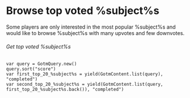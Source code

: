# Browse top voted %subject%s

Some players are only interested in the most popular %subject%s and would like to browse %subject%s with many upvotes and few downvotes.

###### Get top voted %subject%s

```gdscript
var query = GotmQuery.new()
query.sort("score")
var first_top_20_%subject%s = yield(GotmContent.list(query), "completed")
var second_top_20_%subject%s = yield(GotmContent.list(query, first_top_20_%subject%s.back()), "completed")
```
